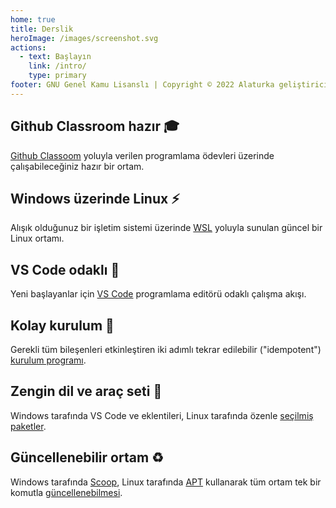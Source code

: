 ```yaml
---
home: true
title: Derslik
heroImage: /images/screenshot.svg
actions:
  - text: Başlayın
    link: /intro/
    type: primary
footer: GNU Genel Kamu Lisanslı | Copyright © 2022 Alaturka geliştiriciler
---
```


<div class="features">
  <div class="feature">
    <h2>Github Classroom hazır 🎓</h2>
    <p><a href="https://classroom.github.com">Github Classoom</a> yoluyla verilen programlama ödevleri üzerinde çalışabileceğiniz hazır bir ortam.</p>
  </div>

  <div class="feature">
    <h2>Windows üzerinde Linux ⚡</h2>
    <p>Alışık olduğunuz bir işletim sistemi üzerinde <a href="https://docs.microsoft.com/windows/wsl/">WSL</a> yoluyla sunulan güncel bir Linux ortamı.</p>
  </div>

  <div class="feature">
    <h2>VS Code odaklı 🚀</h2>
    <p>Yeni başlayanlar için <a href="https://code.visualstudio.com/">VS Code</a> programlama editörü odaklı çalışma akışı.</p>
  </div>

  <div class="feature">
    <h2>Kolay kurulum 🔰</h2>
    <p>Gerekli tüm bileşenleri etkinleştiren iki adımlı tekrar edilebilir ("idempotent") <a href="/intro/environment/#özellikler">kurulum programı</a>.</p>
  </div>

  <div class="feature">
    <h2>Zengin dil ve araç seti 🔨</h2>
    <p>Windows tarafında VS Code ve eklentileri, Linux tarafında özenle <a href="/intro/environment/#özellikler">seçilmiş paketler</a>.</p>
  </div>

  <div class="feature">
    <h2>Güncellenebilir ortam ♻️ </h2>
    <p>Windows tarafında <a href="https://scoop.sh">Scoop</a>, Linux tarafında <a href="https://help.ubuntu.com/community/AptGet/Howto">APT</a> kullanarak tüm ortam tek bir komutla <a href="/intro/environment#özellikler">güncellenebilmesi</a>.</p>
  </div>
</div>
<!--
  vim: sw=2 ts=2 sts=2 et
-->
